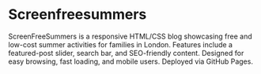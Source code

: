 # Screenfreesummers
ScreenFreeSummers is a responsive HTML/CSS blog showcasing free and low-cost summer activities for families in London. Features include a featured-post slider, search bar, and SEO-friendly content. Designed for easy browsing, fast loading, and mobile users. Deployed via GitHub Pages.

